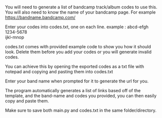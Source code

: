 You will need to generate a list of bandcamp track/album codes to use this. You will also need to know the name of your bandcamp page. For example https://bandname.bandcamp.com/

Enter your codes into codes.txt, one on each line. example :
abcd-efgh<br>
1234-5678<br>
ijkl-mnop

codes.txt comes with provided example code to show you how it should look. Delete them before you add your codes or you will generate invalid codes.

You can achieve this by opening the exported codes as a txt file with notepad and copying and pasting them into codes.txt

Enter your band name when prompted for it to generate the url for you.

The program automatically generates a list of links based off of the template, and the band-name and codes you provided, you can then easily copy and paste them.

Make sure to save both main.py and codes.txt in the same folder/directory.
